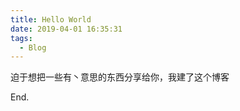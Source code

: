 ```yaml
---
title: Hello World
date: 2019-04-01 16:35:31
tags:
  - Blog
---
```


迫于想把一些有丶意思的东西分享给你，我建了这个博客

End.
